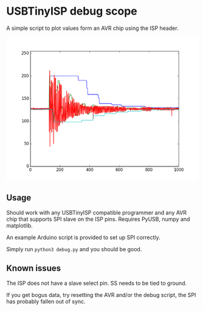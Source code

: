 # USBTinyISP debug scope

A simple script to plot values form an AVR chip using the ISP header.

![example plot](example.png)

## Usage

Should work with any USBTinyISP compatible programmer and any AVR chip that supports SPI slave on the ISP pins. Requires PyUSB, numpy and matplotlib.

An example Arduino script is provided to set up SPI correctly.

Simply run `python3 debug.py` and you should be good.

## Known issues

The ISP does not have a slave select pin. SS needs to be tied to ground.

If you get bogus data, try resetting the AVR and/or the debug script, the SPI has probably fallen out of sync.
